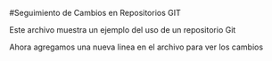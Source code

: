 #Seguimiento de Cambios en Repositorios GIT

Este archivo muestra un ejemplo del uso de un repositorio Git

Ahora agregamos una nueva linea en el archivo para ver los cambios
